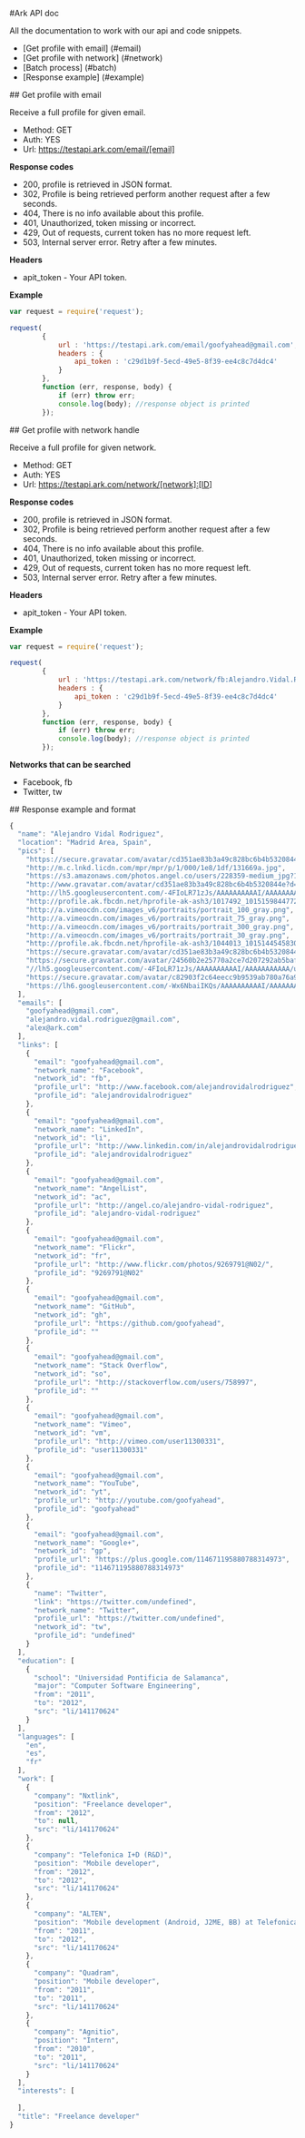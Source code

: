 #Ark API doc

All the documentation to work with our api and code snippets.

* [Get profile with email] (#email)
* [Get profile with network] (#network)
* [Batch process] (#batch)
* [Response example] (#example)

<a name="email" />
## Get profile with email

Receive a full profile for given email.

* Method: GET
* Auth: YES
* Url: https://testapi.ark.com/email/[email]

__Response codes__

* 200, profile is retrieved in JSON format.
* 302, Profile is being retrieved perform another request after a few seconds.
* 404, There is no info available about this profile.
* 401, Unauthorized, token missing or incorrect.
* 429, Out of requests, current token has no more request left.
* 503, Internal server error. Retry after a few minutes.

__Headers__

* apit_token - Your API token.

__Example__

```js
var request = require('request');

request(
		{
			url : 'https://testapi.ark.com/email/goofyahead@gmail.com',
			headers : {
				api_token : 'c29d1b9f-5ecd-49e5-8f39-ee4c8c7d4dc4'
			}
		},
		function (err, response, body) {
			if (err) throw err;
			console.log(body); //response object is printed
		});
```

<a name="network" />
## Get profile with network handle

Receive a full profile for given network.

* Method: GET
* Auth: YES
* Url: https://testapi.ark.com/network/[network]:[ID]

__Response codes__

* 200, profile is retrieved in JSON format.
* 302, Profile is being retrieved perform another request after a few seconds.
* 404, There is no info available about this profile.
* 401, Unauthorized, token missing or incorrect.
* 429, Out of requests, current token has no more request left.
* 503, Internal server error. Retry after a few minutes.

__Headers__

* apit_token - Your API token.

__Example__

```js
var request = require('request');

request(
		{
			url : 'https://testapi.ark.com/network/fb:Alejandro.Vidal.Rodriguez',
			headers : {
				api_token : 'c29d1b9f-5ecd-49e5-8f39-ee4c8c7d4dc4'
			}
		},
		function (err, response, body) {
			if (err) throw err;
			console.log(body); //response object is printed
		});
```

__Networks that can be searched__

* Facebook, fb
* Twitter, tw

<a name="example" />
## Response example and format

```js
{
  "name": "Alejandro Vidal Rodriguez",
  "location": "Madrid Area, Spain",
  "pics": [
    "https://secure.gravatar.com/avatar/cd351ae83b3a49c828bc6b4b5320844e?s=80&d=404",
    "http://m.c.lnkd.licdn.com/mpr/mpr/p/1/000/1e8/1df/131669a.jpg",
    "https://s3.amazonaws.com/photos.angel.co/users/228359-medium_jpg?1358867761",
    "http://www.gravatar.com/avatar/cd351ae83b3a49c828bc6b4b5320844e?d=http%3A%2F%2Fb.vimeocdn.com%2Fimages_v6%2Fportraits%2Fportrait_100_gray.png&s=100",
    "http://lh5.googleusercontent.com/-4FIoLR71zJs/AAAAAAAAAAI/AAAAAAAAAAA/uio2xBeZjDw/photo.jpg",
    "http://profile.ak.fbcdn.net/hprofile-ak-ash3/1017492_10151598447722455_952834597_n.jpg",
    "http://a.vimeocdn.com/images_v6/portraits/portrait_100_gray.png",
    "http://a.vimeocdn.com/images_v6/portraits/portrait_75_gray.png",
    "http://a.vimeocdn.com/images_v6/portraits/portrait_300_gray.png",
    "http://a.vimeocdn.com/images_v6/portraits/portrait_30_gray.png",
    "http://profile.ak.fbcdn.net/hprofile-ak-ash3/1044013_10151445458302455_2104871098_n.jpg",
    "https://secure.gravatar.com/avatar/cd351ae83b3a49c828bc6b4b5320844e?s=400&d=https://a248.e.akamai.net/assets.github.com%2Fimages%2Fgravatars%2Fgravatar-user-420.png",
    "https://secure.gravatar.com/avatar/24560b2e25770a2ce7d207292ab5bafb?s=80&d=404",
    "//lh5.googleusercontent.com/-4FIoLR71zJs/AAAAAAAAAAI/AAAAAAAAAAA/uio2xBeZjDw/photo.jpg",
    "https://secure.gravatar.com/avatar/c82903f2c64eecc9b9539ab780a76a9c?s=80&d=404",
    "https://lh6.googleusercontent.com/-Wx6NbaiIKQs/AAAAAAAAAAI/AAAAAAAAAAA/QIKfFUSnIEI/s0-c-k/photo.jpg"
  ],
  "emails": [
    "goofyahead@gmail.com",
    "alejandro.vidal.rodriguez@gmail.com",
    "alex@ark.com"
  ],
  "links": [
    {
      "email": "goofyahead@gmail.com",
      "network_name": "Facebook",
      "network_id": "fb",
      "profile_url": "http://www.facebook.com/alejandrovidalrodriguez",
      "profile_id": "alejandrovidalrodriguez"
    },
    {
      "email": "goofyahead@gmail.com",
      "network_name": "LinkedIn",
      "network_id": "li",
      "profile_url": "http://www.linkedin.com/in/alejandrovidalrodriguez",
      "profile_id": "alejandrovidalrodriguez"
    },
    {
      "email": "goofyahead@gmail.com",
      "network_name": "AngelList",
      "network_id": "ac",
      "profile_url": "http://angel.co/alejandro-vidal-rodriguez",
      "profile_id": "alejandro-vidal-rodriguez"
    },
    {
      "email": "goofyahead@gmail.com",
      "network_name": "Flickr",
      "network_id": "fr",
      "profile_url": "http://www.flickr.com/photos/9269791@N02/",
      "profile_id": "9269791@N02"
    },
    {
      "email": "goofyahead@gmail.com",
      "network_name": "GitHub",
      "network_id": "gh",
      "profile_url": "https://github.com/goofyahead",
      "profile_id": ""
    },
    {
      "email": "goofyahead@gmail.com",
      "network_name": "Stack Overflow",
      "network_id": "so",
      "profile_url": "http://stackoverflow.com/users/758997",
      "profile_id": ""
    },
    {
      "email": "goofyahead@gmail.com",
      "network_name": "Vimeo",
      "network_id": "vm",
      "profile_url": "http://vimeo.com/user11300331",
      "profile_id": "user11300331"
    },
    {
      "email": "goofyahead@gmail.com",
      "network_name": "YouTube",
      "network_id": "yt",
      "profile_url": "http://youtube.com/goofyahead",
      "profile_id": "goofyahead"
    },
    {
      "email": "goofyahead@gmail.com",
      "network_name": "Google+",
      "network_id": "gp",
      "profile_url": "https://plus.google.com/114671195880788314973",
      "profile_id": "114671195880788314973"
    },
    {
      "name": "Twitter",
      "link": "https://twitter.com/undefined",
      "network_name": "Twitter",
      "profile_url": "https://twitter.com/undefined",
      "network_id": "tw",
      "profile_id": "undefined"
    }
  ],
  "education": [
    {
      "school": "Universidad Pontificia de Salamanca",
      "major": "Computer Software Engineering",
      "from": "2011",
      "to": "2012",
      "src": "li/141170624"
    }
  ],
  "languages": [
    "en",
    "es",
    "fr"
  ],
  "work": [
    {
      "company": "Nxtlink",
      "position": "Freelance developer",
      "from": "2012",
      "to": null,
      "src": "li/141170624"
    },
    {
      "company": "Telefonica I+D (R&D)",
      "position": "Mobile developer",
      "from": "2012",
      "to": "2012",
      "src": "li/141170624"
    },
    {
      "company": "ALTEN",
      "position": "Mobile development (Android, J2ME, BB) at Telefonica I+D (R&D)",
      "from": "2011",
      "to": "2012",
      "src": "li/141170624"
    },
    {
      "company": "Quadram",
      "position": "Mobile developer",
      "from": "2011",
      "to": "2011",
      "src": "li/141170624"
    },
    {
      "company": "Agnitio",
      "position": "Intern",
      "from": "2010",
      "to": "2011",
      "src": "li/141170624"
    }
  ],
  "interests": [
    
  ],
  "title": "Freelance developer"
}
```


